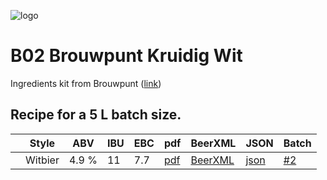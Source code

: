 ![logo](./B02_Brouwpunt_Kruidig_Wit.jpeg)

# B02 Brouwpunt Kruidig Wit

Ingredients kit from Brouwpunt ([link](https://brouwpunt.nl/product/kruidig-wit/))

## Recipe for a 5 L batch size.

|    | Style   | ABV   | IBU | EBC | pdf                                      | BeerXML                                      | JSON                                       | Batch |
|----|---------|-------|-----|-----|------------------------------------------|----------------------------------------------|--------------------------------------------|-------|
|    | Witbier | 4.9 % | 11  | 7.7 | [pdf](./B02_Brouwpunt_Kruidig_Wit.pdf)   | [BeerXML](./B02_Brouwpunt_Kruidig_Wit.xml)   | [json](./B02_Brouwpunt_Kruidig_Wit.json)   | [#2](../../batches/batch_2/README.md) |
